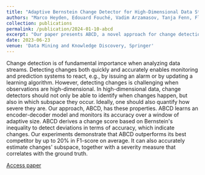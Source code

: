 ```yaml
---
title: "Adaptive Bernstein Change Detector for High-Dimensional Data Streams"
authors: "Marco Heyden, Edouard Fouché, Vadim Arzamasov, Tanja Fenn, Florian Kalinke, Klemens Böhm"
collection: publications
permalink: /publication/2024-01-10-abcd
excerpt: "Our paper presents ABCD, a novel approach for change detection in high-dimensional data streams. ABCD detects changes accurately and provides insights into the specific subspace where changes occur. By leveraging an encoder-decoder model and Bernstein's inequality, ABCD quantifies the severity of changes and outperforms other methods in our experiments."
date: 2023-06-23
venue: 'Data Mining and Knowledge Discovery, Springer'
---
```

Change detection is of fundamental importance when analyzing data streams. Detecting changes both quickly and accurately enables monitoring and prediction systems to react, e.g., by issuing an alarm or by updating a learning algorithm. However, detecting changes is challenging when observations are high-dimensional. In high-dimensional data, change detectors should not only be able to identify when changes happen, but also in which subspace they occur. Ideally, one should also quantify how severe they are. 
Our approach, ABCD, has these properties. ABCD learns an encoder-decoder model and monitors its accuracy over a window of adaptive size. ABCD derives a change score based on Bernstein's inequality to detect deviations in terms of accuracy, which indicate changes. Our experiments demonstrate that ABCD outperforms its best competitor by up to 20% in F1-score on average. It can also accurately estimate changes' subspace, together with a severity measure that correlates with the ground truth.

[Access paper](https://doi.org/10.1007/s10618-023-00999-5)
